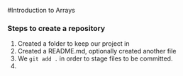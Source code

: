 #Introduction to Arrays

### Steps to create a repository

1.  Created a folder to keep our project in
2.  Created a README.md, optionally created another file
3.  We `git add .` in order to stage files to be committed.
4.  
